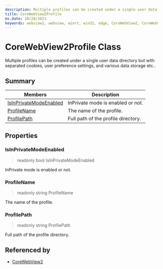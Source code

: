 ```yaml
---
description: Multiple profiles can be created under a single user data directory but with separated cookies, user preference settings, and various data storage etc..
title: CoreWebView2Profile
ms.date: 10/28/2021
keywords: webview2, webview, winrt, win32, edge, CoreWebView2, CoreWebView2Controller, browser control, edge html, CoreWebView2Profile
---
```


# CoreWebView2Profile Class



Multiple profiles can be created under a single user data directory but with separated cookies, user preference settings, and various data storage etc..

## Summary

Members|Description
--|--
[IsInPrivateModeEnabled](#isinprivatemodeenabled) | InPrivate mode is enabled or not.
[ProfileName](#profilename) | The name of the profile.
[ProfilePath](#profilepath) | Full path of the profile directory.

## Properties

### IsInPrivateModeEnabled

> readonly  bool IsInPrivateModeEnabled

InPrivate mode is enabled or not.

### ProfileName

> readonly  string ProfileName

The name of the profile.

### ProfilePath

> readonly  string ProfilePath

Full path of the profile directory.






## Referenced by

- [CoreWebView2](corewebview2.md)
